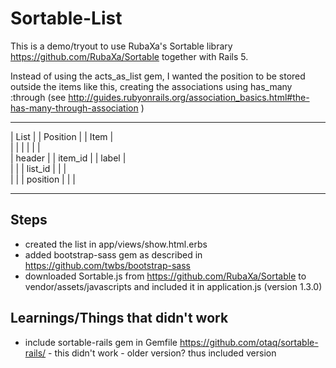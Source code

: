 # Sortable-List

This is a demo/tryout to use RubaXa's Sortable library
https://github.com/RubaXa/Sortable together with Rails 5.

Instead of using the acts_as_list gem, I wanted the
position to be stored outside the items like this,
creating the associations using has_many :through
(see http://guides.rubyonrails.org/association_basics.html#the-has-many-through-association )

__________          ______________         __________
| List   |          | Position   |         | Item   |     
|        |          |            |         |        |     
| header |          | item_id    |         | label  |     
|        |          | list_id    |         |        |     
|        |          | position   |         |        |     
__________          ______________         __________     


## Steps

- created the list in app/views/show.html.erbs
- added bootstrap-sass gem as described in https://github.com/twbs/bootstrap-sass
- downloaded Sortable.js from https://github.com/RubaXa/Sortable to vendor/assets/javascripts and included it in application.js (version 1.3.0)


## Learnings/Things that didn't work
- include sortable-rails gem in Gemfile  https://github.com/otaq/sortable-rails/ -
this didn't work - older version? thus included version
